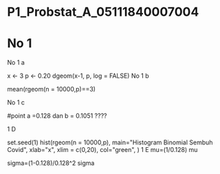 # P1_Probstat_A_05111840007004

# No 1
  
  No 1 a
  
x <- 3
p <- 0.20
dgeom(x-1, p, log = FALSE)
No 1 b

mean(rgeom(n = 10000,p)==3)

No 1 c

#point a =0.128 dan b = 0.1051
????

1 D

  set.seed(1)
hist(rgeom(n = 10000,p),
     main="Histogram Binomial Sembuh Covid",
     xlab="x",
     xlim = c(0,20),
     col="green",
)
1 E
mu=(1/0.128)
mu

sigma=(1-0.128)/0.128^2
sigma
